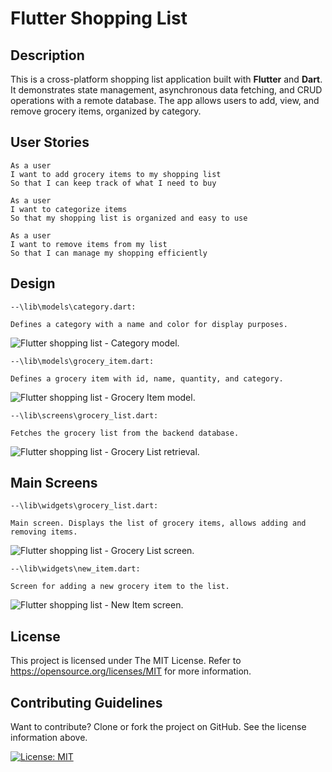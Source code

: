 # Flutter Shopping List

## Description

This is a cross-platform shopping list application built with **Flutter** and **Dart**. It demonstrates state management, asynchronous data fetching, and CRUD operations with a remote database. The app allows users to add, view, and remove grocery items, organized by category.

## User Stories

```
As a user
I want to add grocery items to my shopping list
So that I can keep track of what I need to buy
```

```
As a user
I want to categorize items
So that my shopping list is organized and easy to use
```

```
As a user
I want to remove items from my list
So that I can manage my shopping efficiently
```

## Design

```
--\lib\models\category.dart:

Defines a category with a name and color for display purposes.
```

![Flutter shopping list - Category model.](./assets/images/category-model.png)

```
--\lib\models\grocery_item.dart:

Defines a grocery item with id, name, quantity, and category.
```

![Flutter shopping list - Grocery Item model.](./assets/images/grocery-item-model.png)

```
--\lib\screens\grocery_list.dart:

Fetches the grocery list from the backend database.
```

![Flutter shopping list - Grocery List retrieval.](./assets/images/grocery-list-retrieval.png)

## Main Screens

```
--\lib\widgets\grocery_list.dart:

Main screen. Displays the list of grocery items, allows adding and removing items.
```

![Flutter shopping list - Grocery List screen.](./assets/images/grocery-list-screen.png)

```
--\lib\widgets\new_item.dart:

Screen for adding a new grocery item to the list.
```

![Flutter shopping list - New Item screen.](./assets/images/new-item-screen.png)

## License

This project is licensed under The MIT License. Refer to https://opensource.org/licenses/MIT for more information.

## Contributing Guidelines

Want to contribute? Clone or fork the project on GitHub. See the license information above.

[![License: MIT](https://img.shields.io/badge/License-MIT-yellow.svg)](https://opensource.org/licenses/MIT)
